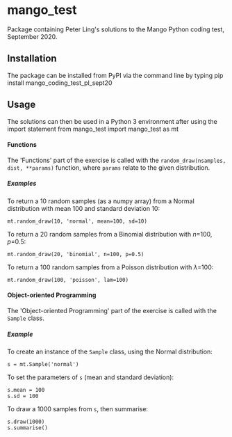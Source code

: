 # mango_test

Package containing Peter Ling's solutions to the Mango Python coding test, September 2020.

## Installation

The package can be installed from PyPI via the command line by typing
    pip install mango_coding_test_pl_sept20

## Usage

The solutions can then be used in a Python 3 environment after using the import statement
    from mango_test import mango_test as mt

#### Functions
The 'Functions' part of the exercise is called with the `random_draw(nsamples, dist, **params)` function, where `params` relate to the given distribution.

##### Examples
To return a 10 random samples (as a numpy array) from a Normal distribution with mean 100 and standard deviation 10:

    mt.random_draw(10, 'normal', mean=100, sd=10)

To return a 20 random samples from a Binomial distribution with _n_=100, _p_=0.5:

    mt.random_draw(20, 'binomial', n=100, p=0.5)

To return a 100 random samples from a Poisson distribution with $\lambda$=100:

    mt.random_draw(100, 'poisson', lam=100)

#### Object-oriented Programming
The 'Object-oriented Programming' part of the exercise is called with the `Sample` class.

##### Example
To create an instance of the `Sample` class, using the Normal distribution:

    s = mt.Sample('normal')

To set the parameters of `s` (mean and standard deviation):

    s.mean = 100
    s.sd = 100

To draw a 1000 samples from `s`, then summarise:

    s.draw(1000)
    s.summarise()
 

